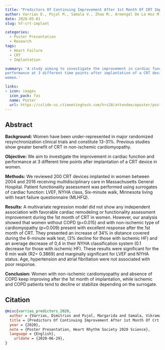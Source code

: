 ```yaml
---
title: "Predictors Of Continuing Improvement After 1st Month Of CRT Implantation In Women With Heart Failure (hf)"
author: Varrias D., Pujol M., Samala V., Zhao M., Armengol De La Hoz M. A., Paschalidis A., Shah R., Silverman M., Heist E. K., Singh J. P., Das S.
date: 2020-05-01
slug: hf-crt-implant

categories:
  - Poster Presentation
  - Research
tags:
  - Heart Failure
  - CRT
  - Implantation

summary: 'A study aiming to investigate the improvement in cardiac function and
performance at 3 different time points after implantation of a CRT device in
women.'

links:
- icon: images
  icon_pack: fas
  name: Poster
  url: https://cslide-us.ctimeetingtech.com/hrs20/attendee/eposter/poster/1433
---
```


## Abstract

**Background:**
Women have been under-represented in major randomized resynchronization clinical
trials and constitute 13-31%. Previous studies show greater benefit of CRT in
non-ischemic cardiomyopathy.

**Objective:**
We aim to investigate the improvement in cardiac function and performance at 3
different time points after implantation of a CRT device in women.

**Methods:**
We reviewed 200 CRT devices implanted in women between 2004 and 2016 receiving
multidisciplinary care in Massachusetts General Hospital. Patient functionality
assessment was performed using surrogates of cardiac function: LVEF, NYHA class,
Six-minute walk, Minnesota living with heart failure questionnaire (MLHFQ).

**Results:**
A multivariate regression model did not show any independent association with
favorable cardiac remodeling or functionality assessment improvement during the
1st month of CRT in women. However, our analysis showed that women without COPD
(p=0.015) and with non-ischemic type of cardiomyopathy (p=0.009) present with
excellent response after the 1st month of CRT. They presented an increase of 34%
in distance covered during the 6-minute walk test, (3% decline for those with
ischemic HF) and an average decrease of 0,4 in their NYHA classification system
(0.1 decrease for those with ischemic HF). These results were significant for
the 6 min walk (R2= 0.3869) and marginally significant for LVEF and NYHA status.
Age, hypertension and atrial fibrillation were not associated with poor
response.

**Conclusion:**
Women with non-ischemic cardiomyopathy and absence of COPD keep improving after
the 1st month of implantation, while ischemic and COPD patients tend to decline
or stabilize depending on the surrogate.

## Citation

```bibtex
@misc{varrias_predictors_2020,
  author = {Varrias, Dimitrios and Pujol, Margarida and Samala, Vikramaditya and Zhao, Megan and de la Hoz, Miguel Ángel Armengol and Paschalidis, Aris and Shah, Ravi and Silverman, Michael and Heist, Kevin and Singh, Jagmeet and Das, Saumya},
  title = {Predictors Of Continuing Improvement After 1st Month Of Crt Implantation In Women With Heart Failure (hf)},
  year = {2020},
  note = {Poster Presentation, Heart Rhythm Society 2020 Science},
  language = {English},
	urldate = {2020-06-29},
}
```
